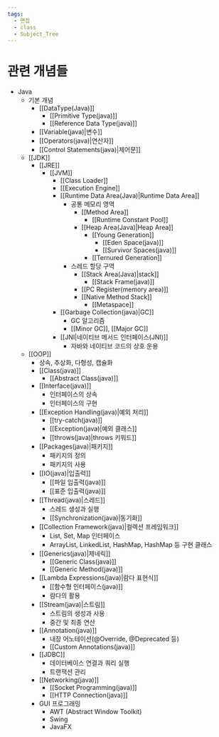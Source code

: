 ```yaml
---
tags:
  - 면접
  - class
  - Subject_Tree
---
```

# 관련 개념들
- Java
	- 기본 개념
		- [[DataType(Java)]]
			- [[Primitive Type(java)]]
			- [[Reference Data Type(java)]]
		- [[Variable(java)|변수]]
		- [[Operators(java)|연산자]]
		- [[Control Statements(java)|제어문]]
	- [[JDK]]
		- [[JRE]]
			- [[JVM]]
				- [[Class Loader]]
				- [[Execution Engine]]
				- [[Runtime Data Area(Java)|Runtime Data Area]]
					- 공통 메모리 영역
						- [[Method Area]]
							- [[Runtime Constant Pool]]
						- [[Heap Area(Java)|Heap Area]]
							- [[Young Generation]]
								- [[Eden Space(java)]]
								- [[Survivor Spaces(java)]]
							- [[Ternured Generation]]
					- 스레드 할당 구역
						- [[Stack Area(Java)|stack]]
							- [[Stack Frame(java)]]
						- [[PC Register(memory area)]]
						- [[Native Method Stack]]
							- [[Metaspace]]
				- [[Garbage Collection(java)|GC]]
					- GC 알고리즘
					- [[Minor GC]], [[Major GC]]
				- [[JNI|네이티브 메서드 인터페이스(JNI)]]
					- 자바와 네이티브 코드의 상호 운용
	- [[OOP]]
		- 상속, 추상화, 다형성, 캡슐화
		- [[Class(java)]]
			- [[Abstract Class(java)]]
		- [[Interface(java)]]
			- 인터페이스의 상속
			- 인터페이스의 구현
		- [[Exception Handling(java)|예외 처리]]
			- [[try-catch(java)]]
			- [[Exception(java)|예외 클래스]]
			- [[throws(java)|throws 키워드]]
		- [[Packages(java)|패키지]]
			- 패키지의 정의
			- 패키지의 사용
		- [[IO(java)|입출력]]
			- [[파일 입출력(java)]]
			- [[표준 입출력(java)]]
		- [[Thread(java)|스레드]]
			- 스레드 생성과 실행
			- [[Synchronization(java)|동기화]]
		- [[Collection Framework(java)|컬렉션 프레임워크]]
			- List, Set, Map 인터페이스
			- ArrayList, LinkedList, HashMap, HashMap 등 구현 클래스
		- [[Generics(java)|제네릭]]
			- [[Generic Class(java)]]
			- [[Generic Method(java)]]
		- [[Lambda Expressions(java)|람다 표현식]]
			- [[함수형 인터페이스(java)]]
			- 람다의 활용
		- [[Stream(java)|스트림]]
			- 스트림의 생성과 사용
			- 중간 및 최종 연산
		- [[Annotation(java)]]
			- 내장 어노테이션(@Override, @Deprecated 등)
			- [[Custom Annotations(java)]]
		- [[JDBC]]
			- 데이터베이스 연결과 쿼리 실행
			- 트랜잭션 관리
		- [[Networking(java)]]
			- [[Socket Programming(java)]]
			- [[HTTP Connection(java)]]
		- GUI 프로그래밍
			- AWT (Abstract Window Toolkit)
			- Swing
			- JavaFX
	